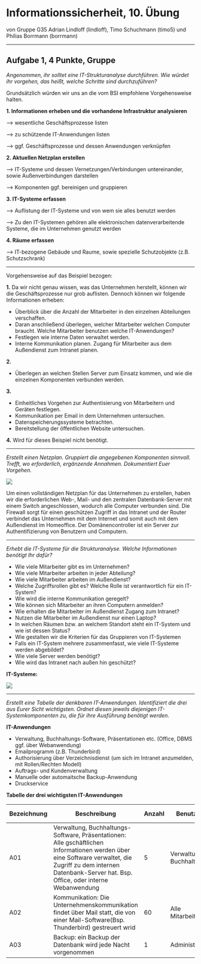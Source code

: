 Informationssicherheit, 10. Übung
================================

von Gruppe G35
Adrian Lindloff (lindloff), Timo Schuchmann (timo5) und Philias Borrmann (borrmann)

*******************

Aufgabe 1, 4 Punkte, Gruppe
---------------------------


*Angenommen, ihr solltet eine IT-Strukturanalyse durchführen. Wie
würdet ihr vorgehen, das heißt, welche Schritte sind durchzuführen?*

Grundsätzlich würden wir uns an die vom BSI empfohlene Vorgehensweise halten.

**1. Informationen erheben und die vorhandene Infrastruktur analysieren** 

--> wesentliche Geschäftsprozesse listen

--> zu schützende IT-Anwendungen listen

--> ggf. Geschäftsprozesse und dessen Anwendungen verknüpfen

**2. Aktuellen Netzplan erstellen**

--> IT-Systeme und dessen Vernetzungen/Verbindungen untereinander, sowie Außenverbindungen darstellen

--> Komponenten ggf. bereinigen und gruppieren

**3. IT-Systeme erfassen**

--> Auflistung der IT-Systeme und von wem sie alles benutzt werden

--> Zu den IT-Systemen gehören alle elektronischen datenverarbeitende Systeme, die im Unternehmen genutzt werden

**4. Räume erfassen**

--> IT-bezogene Gebäude und Raume, sowie spezielle Schutzobjekte (z.B. Schutzschrank)


---------------------------------

Vorgehensweise auf das Beispiel bezogen:

**1.** 
Da wir nicht genau wissen, was das Unternehmen herstellt, können wir die Geschäftsprozesse nur grob auflisten. Dennoch können wir folgende Informationen erheben: 
 - Überblick über die Anzahl der Mitarbeiter in den einzelnen Abteilungen verschaffen.
 - Daran anschließend überlegen, welcher Mitarbeiter welchen Computer braucht. Welche Mitarbeiter benutzen welche IT-Anwendungen?
 - Festlegen wie interne Daten verwaltet werden.
 - Interne Kommunikation planen. Zugang für Mitarbeiter aus dem Außendienst zum Intranet planen.

**2.**
 - Überlegen an welchen Stellen Server zum Einsatz kommen, und wie die einzelnen Komponenten verbunden werden.

**3.**
 - Einheitliches Vorgehen zur Authentisierung von Mitarbeitern und Geräten festlegen.
 - Kommunikation per Email in dem Unternehmen untersuchen.
 - Datenspeicherungssysteme betrachten.
 - Bereitstellung der öffentlichen Website untersuchen.

**4.** 
Wird für dieses Beispiel nicht benötigt.

---



*Erstellt einen Netzplan. Gruppiert die angegebenen Komponenten
sinnvoll. Trefft, wo erforderlich, ergänzende Annahmen. Dokumentiert
Euer Vorgehen.*


![](Netzplan.png)

Um einen vollständigen Netzplan für das Unternehmen zu erstellen, haben wir die erforderlichen Web-, Mail- und den zentralen Datenbank-Server mit einem Switch angeschlossen, wodurch alle Computer verbunden sind. Die Firewall sorgt für einen geschützen Zugriff in das Intranet und der Router verbindet das Unternehmen mit dem Internet und somit auch mit dem Außendienst im Homeoffice. Der Domänencontroller ist ein Server zur  Authentifizierung von Benutzern und Computern.


---

*Erhebt die IT-Systeme für die Strukturanalyse. Welche Informationen
benötigt Ihr dafür?*

- Wie viele Mitarbeiter gibt es im Unternehmen? 
- Wie viele Mitarbeiter arbeiten in jeder Abteilung? 
- Wie viele Mitarbeiter arbeiten im Außendienst? 
- Welche Zugriffsrollen gibt es? Welche Rolle ist verantwortlich für ein IT-System?
- Wie wird die interne Kommunikation geregelt? 
- Wie können sich Mitarbeiter an ihren Computern anmelden? 
- Wie erhalten die Mitarbeiter im Außendienst Zugang zum Intranet? 
- Nutzen die Mitarbeiter im Außendienst nur einen Laptop? 
- In welchen Räumen bzw. an welchem Standort steht ein IT-System und wie ist dessen Status?
- Wie gestalten wir die Kriterien für das Gruppieren von IT-Systemen
- Falls ein IT-System mehrere zusammenfasst, wie viele IT-Systeme werden abgebildet? 
- Wie viele Server werden benötigt? 
- Wie wird das Intranet nach außen hin geschützt? 


**IT-Systeme:**

![](Tabelle_IT-Systeme.png )

---



*Erstellt eine Tabelle der denkbaren IT-Anwendungen.
Identifiziert die drei aus Eurer Sicht wichtigsten.
Ordnet diesen jeweils diejenigen IT-Systemkomponenten zu, die für ihre
Ausführung benötigt werden.*


**IT-Anwendungen**
- Verwaltung, Buchhaltungs-Software, Präsentationen etc. (Office, DBMS ggf. über Webanwendung)
- Emailprogramm (z.B. Thunderbird)
- Authorisierung über Verzeichnisdienst (um sich im Intranet anzumelden, mit Rollen/Rechten Modell)
- Auftrags- und Kundenverwaltung
- Manuelle oder automaitsche Backup-Anwendung
- Druckservice


**Tabelle	der drei wichtigsten IT-Anwendungen**

| Bezeichnung |Beschreibung | Anzahl | Benutzer| IT-Systemkomponenten|
| -------- | --------   | --------   |   --------     |   --------       |        
| A01     |  Verwaltung, Buchhaltungs-Software, Präsentationen: Alle gschäftlichen Informationen werden über eine Software verwaltet, die Zugriff zu dem internen Datenbank-Server hat. Bsp. Office, oder interne Webanwendung| 5     |   Verwaltung, Buchhaltung   |    Computer, Switch, zentraler DB-Server, Webserver     |
|A02 | Kommunikation: Die Unternehmenskommunikation findet über Mail statt, die von einer Mail-Software(Bsp. Thunderbird) gestreuert wrid | 60 | Alle Mitarbeiter | Computer/Laptop, Router, Switch, Firewall, Mail-Server
|A03 |Backup: ein Backup der Datenbank wird jede Nacht vorgenommen | 1  | Administrator | zentraler DB-Server 


